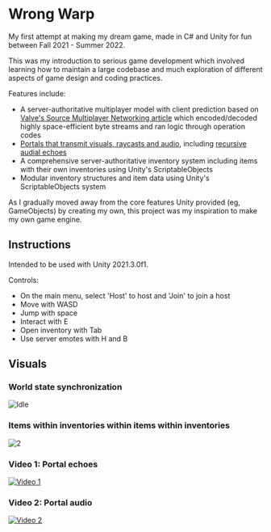 # Wrong Warp

My first attempt at making my dream game, made in C# and Unity for fun between Fall 2021 - Summer 2022.

This was my introduction to serious game development which involved learning how to maintain a large codebase and much exploration of different aspects of game design and coding practices.

Features include:

 - A server-authoritative multiplayer model with client prediction based on [Valve's Source Multiplayer Networking article](https://developer.valvesoftware.com/wiki/Source_Multiplayer_Networking) which encoded/decoded highly space-efficient byte streams and ran logic through operation codes
 - [Portals that transmit visuals, raycasts and audio](https://www.youtube.com/watch?v=0VFI9qGvLxg), including [recursive audial echoes](https://www.youtube.com/watch?v=k0CLrdIbJzo)
 - A comprehensive server-authoritative inventory system including items with their own inventories using Unity's ScriptableObjects
 - Modular inventory structures and item data using Unity's ScriptableObjects system


As I gradually moved away from the core features Unity provided (eg, GameObjects) by creating my own, this project was my inspiration to make my own game engine.

## Instructions

Intended to be used with Unity 2021.3.0f1.

Controls:
 - On the main menu, select 'Host' to host and 'Join' to join a host
 - Move with WASD
 - Jump with space
 - Interact with E
 - Open inventory with Tab
 - Use server emotes with H and B

## Visuals

### World state synchronization
![Idle](visuals/visual1.gif)

### Items within inventories within items within inventories
![2](visuals/visual2.png)

### Video 1: Portal echoes
[![Video 1](visuals/Screenshot_1.png)](https://www.youtube.com/watch?v=0VFI9qGvLxg)

### Video 2: Portal audio
[![Video 2](visuals/Screenshot_2.png)](https://www.youtube.com/watch?v=k0CLrdIbJzo)
